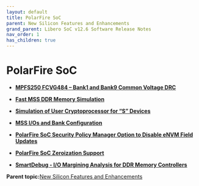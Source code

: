 ```yaml
---
layout: default
title: PolarFire SoC
parent: New Silicon Features and Enhancements
grand_parent: Libero SoC v12.6 Software Release Notes
nav_order: 1
has_children: true
---
```


# PolarFire SoC

-   **[MPFS250 FCVG484 – Bank1 and Bank9 Common Voltage DRC](GUID-BC578EDC-BAAA-4D39-9914-4E2E297E6C09.md)**  

-   **[Fast MSS DDR Memory Simulation](GUID-B07AC7F4-E4AC-4CFE-9F44-485B7809AB67.md)**  

-   **[Simulation of User Cryptoprocessor for “S” Devices](GUID-9B6F3467-552D-4C1E-83B9-6BC3BEB49F0A.md)**  

-   **[MSS I/Os and Bank Configuration](GUID-46A601E3-9D22-4107-A566-1A6A9B4221F5.md)**  

-   **[PolarFire SoC Security Policy Manager Option to Disable eNVM Field Updates](GUID-FBC93484-2691-47D0-A42F-EBE09595A90D.md)**  

-   **[PolarFire SoC Zeroization Support](GUID-63C69C2B-F113-45BB-8126-E9A6FFEDD6AC.md)**  

-   **[SmartDebug - I/O Margining Analysis for DDR Memory Controllers](GUID-6F20F33E-BA52-44A1-B004-5BC9523D2783.md)**  


**Parent topic:**[New Silicon Features and Enhancements](GUID-3F16951C-6221-4E01-AE80-40DC5C13B53F.md)

